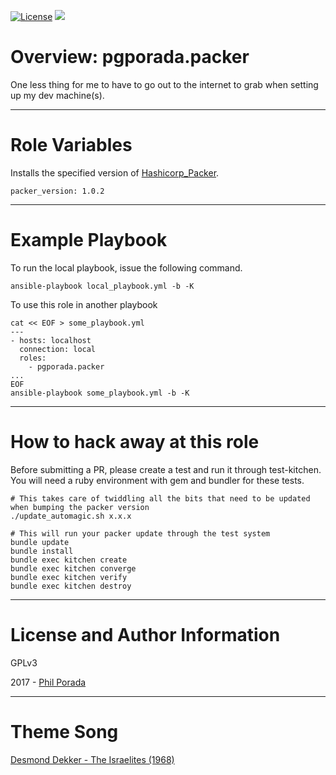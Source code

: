 [![License](https://img.shields.io/badge/license-GPLv3-brightgreen.svg)](LICENSE)
[![](https://img.shields.io/badge/Supports%20Packer%20Version-1.0.2-blue.svg)](https://github.com/hashicorp/packer/blob/v1.0.2/CHANGELOG.md)

# Overview: pgporada.packer

One less thing for me to have to go out to the internet to grab when setting up my dev machine(s).

- - - -
# Role Variables

Installs the specified version of [Hashicorp_Packer](https://packer.io).

    packer_version: 1.0.2

- - - -
# Example Playbook

To run the local playbook, issue the following command.

    ansible-playbook local_playbook.yml -b -K

To use this role in another playbook

    cat << EOF > some_playbook.yml
    ---
    - hosts: localhost
      connection: local
      roles:
        - pgporada.packer
    ...
    EOF
    ansible-playbook some_playbook.yml -b -K

- - - -
# How to hack away at this role
Before submitting a PR, please create a test and run it through test-kitchen. You will need a ruby environment with gem and bundler for these tests.

    # This takes care of twiddling all the bits that need to be updated when bumping the packer version
    ./update_automagic.sh x.x.x

    # This will run your packer update through the test system
	bundle update
	bundle install
	bundle exec kitchen create
   	bundle exec kitchen converge
   	bundle exec kitchen verify
	bundle exec kitchen destroy

- - - -
# License and Author Information
GPLv3

2017 - [Phil Porada](https://philporada.com)

- - - -
# Theme Song
[Desmond Dekker - The Israelites (1968)](https://www.youtube.com/watch?v=83Y2hv-3UCM)

